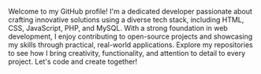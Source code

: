 Welcome to my GitHub profile! I'm a dedicated developer passionate about crafting innovative solutions using a diverse tech stack, including HTML, CSS, JavaScript, PHP, and MySQL. With a strong foundation in web development, I enjoy contributing to open-source projects and showcasing my skills through practical, real-world applications. Explore my repositories to see how I bring creativity, functionality, and attention to detail to every project. Let's code and create together!

